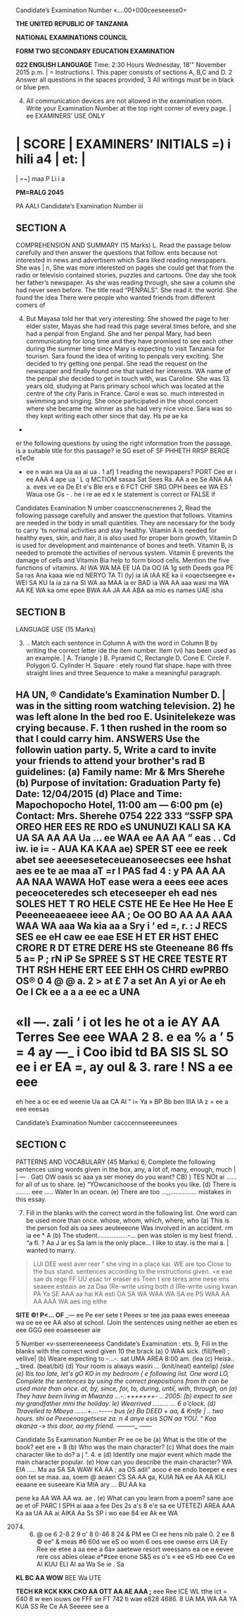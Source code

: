 Candidate’s Examination Number «....00+000ceeseeese0=

**THE UNITED REPUBLIC OF TANZANIA**

**NATIONAL EXAMINATIONS COUNCIL**

**FORM TWO SECONDARY EDUCATION EXAMINATION**

**022 ENGLISH LANGUAGE**
Time: 2:30 Hours Wednesday, 18'" November 2015 p.m.
| = Instructions
I. This paper consists of sections A, B,C and D.
2 Answer all questions in the spaces provided,
3 All writings must be in black or blue pen.

4. All communication devices are not allowed in the examination room.
Write your Examination Number at the top right corner of every page.
| ee EXAMINERS’ USE ONLY

**| SCORE | EXAMINERS’ INITIALS**
=)
i hili a4
| et: |
=
| =~]
maa
P
Li i
a

**PM=RALG 2045**

PA AALI
Candidate’s Examination Number iii

## SECTION A
COMPREHENSION AND SUMMARY (15 Marks)
L. Read the passage below carefully and then answer the questions that follow.
ents because not interested in news and advertisem which
Sara liked reading newspapers. She was |
n, She was more interested on pages she could get that from the radio or televisio contained stories, puzzles and cartoons.
One day she took her father’s newspaper. As she was reading through, she saw a column she had never seen before. The title read “PENPALS”. She read it.
the world. She found the idea
There were people who wanted friends from different comers of

4. But Mayasa told her that very interesting. She showed the page to her elder sister, Mayas she had read this page several times before, and she had a penpal from England. She and her penpal Mary, had been communicating for long time and they have promised to see each other during the summer time since Mary is expecting to visit Tanzania for tourism.
Sara found the idea of writing to penpals very exciting. She decided to try getting one penpal.
She read the request on the newspaper and finally found one that suited her interests. WA
name of the penpal she decided to get in touch with, was Caroline. She was 13 years old,
studying at Paris primary school which was located at the centre of the city Paris in France.
Carol e was so. much interested in swimming and singing. She once participated in the shool concert where she became the winner as she had very nice voice. Sara was so they kept writing each other since that day.
Hs pe ae ka
*
er the following questions by using the right information from the passage.
is a suitable title for this passage? ie
SG eset oF SF PHHETH RRSP BERGE eTeOe
- ee n wan wa Ua aa ai ua .
1 af] 1 reading the newspapers? PORT Cee er i ee AAA
4 ape ua ’
L q MCTIOM sasaa
Sat Sees Ra. AA a ee Se ANA AA
a.
eves ve ea De Et e's Ble ers e 6 FCT CHF SRG OPH bees ee WA ES
‘ Waua ose Gs - .
he i re ae ed x le statement is correct or FALSE if

Candidates Examination N umber coasccnenscnerenes
2, Read the following passage carefully and answer the question that follows.
Vitamins are needed in the body in small quantities. They are necessary for the body to carry
‘ts normal activities and stay healthy. Vitamin A is needed for healthy eyes, skin, and hair, it is also used for proper born growth, Vitamin D is used for development and maintenance of bones and teeth. Vitamin B, is needed to promote the activities of nervous system. Vitamin E
prevents the damage of cells and Vitamin Bia help to form blood cells.
Mention the five functions of vitamins.
AI WA WA MA EE UA Da OO IA 1g seth Deeds goa PE Sa ras Ana kaaa wie nd NERYO TA TI
(ly) ia IA IAA KE ka ii «oqectseegee e+ WEI SA
KU Ia ia za na SI WA aa MAA ia er
BAD ia WA AA aaa wasi ma WA AA
KE WA ka ome epee BWA AA JA AA ABA aa mio es names UAE isha

## SECTION B
LANGUAGE USE (15 Marks)

3. .. Match each sentence in Column A with the word in Column B by writing the correct letter ide the item number. Item (vi) has been used as an example.
|
A. Triangle )
B. Pyramid
C, Rectangle
D. Cone
E. Circle
F. Polygon
G. Cylinder
H. Square
: etely round flat shape.
hape with three straight lines and three
Sequence to make a meaningful paragraph.

HA UN,
®
Candidate’s Examination Number
D. | was in the sitting room watching television.
2)
he was left alone In the bed roo
E. Usinitelekeze was crying because.
F. 1 then rushed in the room so that I could carry him.
ANSWERS
Use the followin uation party.
5, Write a card to invite your friends to attend your brother's rad B
guidelines:
(a) Family name: Mr & Mrs Sherehe
(b) Purpose of invitation: Graduation Party fe) Date: 12/04/2015
(d) Place and Time: Mapochopocho Hotel, 11:00 am — 6:00 pm
(e) Contact: Mrs. Sherehe 0754 222 333
“SSFP SPA OREO HER EES RE RDO eS UNUNUZI KALI
SA KA UA SA AA AA Ua ... ee WAA ee AA AA
” eas
. . Cd iw. ie i= - AUA KA KAA
ae) SPER ST eee ee reek abet see aeeeseseteceueanoseecses eee hshat aes ee te ae maa aT =r I
PAS fad 4 : y PA AA AA AA NAA WAWA
HoT ease wera a eees eee aces peceoceteredes sch eteceseeper eh ead nes
SOLES HET T RO HELE CSTE HE Ee Hee He Hee E Peeeneeaeaeee ieee AA ;
Oe OO BO AA AA AAA WAA WA aaa Wa kia aa a Sry i ‘
ed =, r. :
J RECS SES ee eH caw ee eae ESE H ET ER HST EHEC CRORE R DT ETRE DERE HS ste Gteeneane 86
ffs 5 a= P ;
rN iP Se SPREE S ST HE CREE TESTE RT THT RSH HEHE ERT EEE EHH OS CHRD ewPRBO OS® 0 4 @ @
a. 2 > at £ 7
a set An A
yi or Ae eh Oe I Ck ee a a a ee ec a UNA
-
«ll
—. zali ‘
i ot les he ot a ie AY AA Terres See eee WAA 2 8. e ea %
a ’ 5
= 4 ay —_ i
Coo ibid td BA SIS SL SO ee i er EA
=, ay oul & 3. 
rare ! NS a ee eee
=
eh hee a oc ee ed weenie Ua aa CA AI
”
i= Ya
» BP Bb ben IIIA IA
z = ee a
eee eeesas

Candidate’s Examination Number cacccennseeeeunees

## SECTION C
PATTERNS AND VOCABULARY (45 Marks)
6, Complete the following sentences using words given in the box,
any, a lot of, many, enough, much |
| — .
Gat) OW oasis sc aaa ya ser money do you want?
CB) ) TES NOt ai ...... for all of us to share.
(e} “YOwcanichoose of the books you like.
(d) There is ........ eee ..... Water In an ocean.
(e) There are too ...,,............... mistakes in this essay.

7. Fill in the blanks with the correct word in the following list. One word can be used more than once.
whose, whom, which, where, who
(a) This is the person fod als oa sees aeuteeeone Was involved in an accident.
rm ia ee * A
(b) The student.................-... pen was stolen is my best friend.
. “a fl. ?
Aa
J ar es Sa lam is the only place... I like to stay.
is the mai a. | wanted to marry.
> LUI DEE west aver reer
” she ving in a place kai. WE are too Close to the bus stand.
sentences according to the instructions given.
=e eae sae ds rege
FF UU esac trr eraser es Teen t ere teres ame nese ens seaeee esteais ae za
Daa
(Re-write using both d
(Re-write using kwan
PA Ya SE AAA aa hai KA esti OA SA WA WAA WA SA ee PS WAA AA AA AAA WA aes ing eithe

**SITE ©! P<... OF**
_—
ee Pe eer sete t Peees sr tee jaa paaa ewes eneeeaa wa oe ee ee AA
also at school. (Join the sentences using neither ae eben es eee GGG eee eoaeseeser aie

5 Number «v-sserrereeneeess
Candidate’s Examination
: ets.
9, Fill in the blanks with the correct word given 10 the brack
(a) 0 WAA sick. (fill/feel)
; vellive|
(b) Weare expecting to -...-. sat UMA AREA 8:00 am. (lea
(c) Heisa.. _ tired. (beat/bit)
(d) Your room is always wasiri ... (knit/neat) eantelip)
_(slee
(e) Itis too late, let's gO KO in my bedroom (
e following list. One word
LO, Complete the sentences by using the correct prepositions from th can be used more than once.
at, by, since, for, to, during, until, with, through, on
(a) They have been living in Mwanza ...-..+++++++- .. 2005:
(b) expect to see my grandfather mmi the holiday.
le) Wearrived ......... ... 6 o'clock.
(d) Ttravelled to Mbeya .......+....----- bus
(e) Ba DEED + aa, & Knife
| .. two hours.
shi oe Peeoenasgetsese za.
n 4 anye esis SON aa YOU.
“
Kaa akanza -» this door,
aa my friend.
——_—_ ——

Candidate Ss Examination Number Pr ee oe be
(a) What is the title of the book?
eet ere + 8
(b) Who was the main character?
(c) What does the main character like to do?
a j “. 4. e
(d) Identify one major event which made the main character popular.
(e) How can you describe the main character?
WA EIA ..... Ma aa SA SA WAW KA AA ;
aa OS adil” aooo é ee endo beeper e ees oon tet se maa. aa, soem @ aeaen CS SA AA
ga, KUIA NA ee
AA AA KILI eeaane ee suseeare Kia MIA ary
... BU AA
ka

pene ka AA WA AA
wa.
ae
.
(e) What can you learn from a poem? sane aoe ae et oF
PARC I SPH ai aaa a fee
Des
2s a's 8 e'e sa ee
UTETEZI
AREA AAA
Ka aa UA AA
ai AIKA Aa
Ss
SP i wo eae 84 ee
Ak ee WA

2074. 6) @
oe 6 2-8 2 9 o' 8 0-46 8 24 &
PM ee CI ee hens nib pale 0. 2 ee 8 © ee”
& meas
#6 60d we eS
oo wom 6 oes eee owese errs
UA Ey Ree ee etee a aa eee a
6a»
aaetewe resort weessans ea oe e
eevee rere oss abies oleae e*#see enone
S&S es o's «
ee eS Hb eee
Ce ee
AI KUU ELI
AI aa Wa
Se ie
.
Sa

**KL BC AA WOW**
BEE Wa
UTE

**TECH KR KCK KKK CKO AA OTT AA AE AAA ;**
eee Ree ICE WL tthe ict =
640 8 w een iouws oe FFF se FT
742 ti wae e828 4686. 8
UA
MA WA AA YA KUA SS Re Ce AA
Seeeee see a